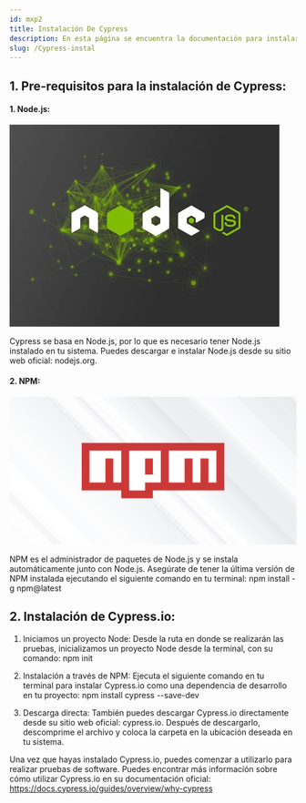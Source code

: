 ```yaml
---
id: mxp2
title: Instalación De Cypress
description: En esta página se encuentra la documentación para instalar Cypress
slug: /Cypress-instal
---
```


## 1. Pre-requisitos para la instalación de Cypress:


#### 1.	Node.js:
![ejemplo](../img/node.jpeg)

 Cypress se basa en Node.js, por lo que es necesario tener Node.js instalado en tu sistema. Puedes descargar e instalar Node.js desde su sitio web oficial: nodejs.org.

#### 2.	NPM:
![ejemplo](../img/npm.jpeg)

  NPM es el administrador de paquetes de Node.js y se instala automáticamente junto con Node.js. Asegúrate de tener la última versión de NPM instalada ejecutando el siguiente comando en tu terminal:
 npm install -g npm@latest

## 2. Instalación de Cypress.io:
 1.	Iniciamos un proyecto Node: Desde la ruta en donde se realizarán las pruebas, inicializamos un proyecto Node desde la terminal, con su comando:
 npm init 

2.	Instalación a través de NPM: Ejecuta el siguiente comando en tu terminal para instalar Cypress.io como una dependencia de desarrollo en tu proyecto:
 npm install cypress --save-dev

 3.	Descarga directa: También puedes descargar Cypress.io directamente desde su sitio web oficial: cypress.io. Después de descargarlo, descomprime el archivo y coloca la carpeta en la ubicación deseada en tu sistema.
 
 Una vez que hayas instalado Cypress.io, puedes comenzar a utilizarlo para realizar pruebas de software. Puedes encontrar más información sobre cómo utilizar Cypress.io en su documentación oficial: https://docs.cypress.io/guides/overview/why-cypress



